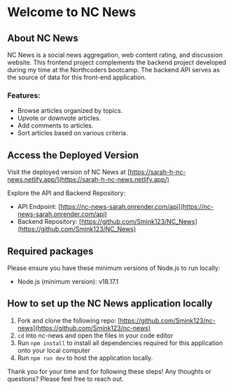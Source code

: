 # Welcome to NC News

## About NC News

NC News is a social news aggregation, web content rating, and discussion website. This frontend project complements the backend project developed during my time at the Northcoders bootcamp. The backend API serves as the source of data for this front-end application.

### Features:
- Browse articles organized by topics.
- Upvote or downvote articles.
- Add comments to articles.
- Sort articles based on various criteria.

## Access the Deployed Version
Visit the deployed version of NC News at [https://sarah-h-nc-news.netlify.app/](https://sarah-h-nc-news.netlify.app/)

Explore the API and Backend Repository:
- API Endpoint: [https://nc-news-sarah.onrender.com/api](https://nc-news-sarah.onrender.com/api)
- Backend Repository: [https://github.com/Smink123/NC_News](https://github.com/Smink123/NC_News)

## Required packages
Please ensure you have these minimum versions of Node.js to run locally:
- Node.js (minimum version): v18.17.1

## How to set up the NC News application locally
1. Fork and clone the following repo: [https://github.com/Smink123/nc-news](https://github.com/Smink123/nc-news)
2. `cd` into nc-news and open the files in your code editor
3. Run `npm install` to install all dependencies required for this application onto your local computer
4. Run `npm run dev` to host the application locally.

Thank you for your time and for following these steps! Any thoughts or questions? Please feel free to reach out.

